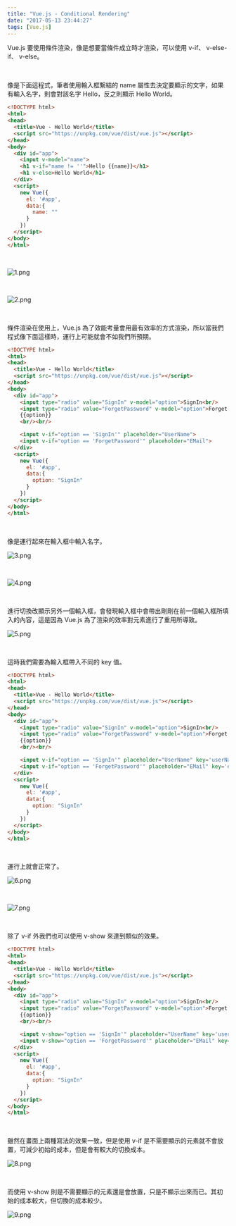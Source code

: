 ```yaml
---
title: "Vue.js - Conditional Rendering"
date: "2017-05-13 23:44:27"
tags: [Vue.js]
---
```



Vue.js 要使用條件渲染，像是想要當條件成立時才渲染，可以使用 v-if、 v-else-if、 v-else。    

<!-- More -->

<br/>


像是下面這程式，筆者使用輸入框繫結的 name 屬性去決定要顯示的文字，如果有輸入名字，則會對該名字 Hello，反之則顯示 Hello World。  

```html
<!DOCTYPE html>
<html>
<head>
  <title>Vue - Hello World</title>
  <script src="https://unpkg.com/vue/dist/vue.js"></script>
</head>
<body>
  <div id="app">
    <input v-model="name">
    <h1 v-if="name != ''">Hello {{name}}</h1>
    <h1 v-else>Hello World</h1>
  </div>
  <script>
    new Vue({
      el: '#app',
      data:{
        name: ""
      }      
    })
  </script>
</body>
</html>
```

<br/>


![1.png](1.png)

<br/>


![2.png](2.png)

<br/>


條件渲染在使用上，Vue.js 為了效能考量會用最有效率的方式渲染，所以當我們程式像下面這樣時，運行上可能就會不如我們所預期。  

```html
<!DOCTYPE html>
<html>
<head>
  <title>Vue - Hello World</title>
  <script src="https://unpkg.com/vue/dist/vue.js"></script>
</head>
<body>
  <div id="app">
    <input type="radio" value="SignIn" v-model="option">SignIn<br/>
    <input type="radio" value="ForgetPassword" v-model="option">Forget password<br/>
    {{option}}
    <br/><br/>

    <input v-if="option == 'SignIn'" placeholder="UserName">
    <input v-if="option == 'ForgetPassword'" placeholder="EMail">
  </div>
  <script>
    new Vue({
      el: '#app',
      data:{
        option: "SignIn"
      }      
    })
  </script>
</body>
</html>
```

<br/>


像是運行起來在輸入框中輸入名字。  

![3.png](3.png)

<br/>


![4.png](4.png)

<br/>


進行切換改顯示另外一個輸入框，會發現輸入框中會帶出剛剛在前一個輸入框所填入的內容，這是因為 Vue.js 為了渲染的效率對元素進行了重用所導致。  

![5.png](5.png)

<br/>


這時我們需要為輸入框帶入不同的 key 值。  

```html
<!DOCTYPE html>
<html>
<head>
  <title>Vue - Hello World</title>
  <script src="https://unpkg.com/vue/dist/vue.js"></script>
</head>
<body>
  <div id="app">
    <input type="radio" value="SignIn" v-model="option">SignIn<br/>
    <input type="radio" value="ForgetPassword" v-model="option">Forget password<br/>
    {{option}}
    <br/><br/>

    <input v-if="option == 'SignIn'" placeholder="UserName" key='userName'>
    <input v-if="option == 'ForgetPassword'" placeholder="EMail" key='email'>
  </div>
  <script>
    new Vue({
      el: '#app',
      data:{
        option: "SignIn"
      }      
    })
  </script>
</body>
</html>
```

<br/>


運行上就會正常了。  

![6.png](6.png)

<br/>


![7.png](7.png)

<br/>


除了 v-if 外我們也可以使用 v-show 來達到類似的效果。  

```html
<!DOCTYPE html>
<html>
<head>
  <title>Vue - Hello World</title>
  <script src="https://unpkg.com/vue/dist/vue.js"></script>
</head>
<body>
  <div id="app">
    <input type="radio" value="SignIn" v-model="option">SignIn<br/>
    <input type="radio" value="ForgetPassword" v-model="option">Forget password<br/>
    {{option}}
    <br/><br/>

    <input v-show="option == 'SignIn'" placeholder="UserName" key='userName'>
    <input v-show="option == 'ForgetPassword'" placeholder="EMail" key='email'>
  </div>
  <script>
    new Vue({
      el: '#app',
      data:{
        option: "SignIn"
      }      
    })
  </script>
</body>
</html>
```

<br/>


雖然在畫面上兩種寫法的效果一致，但是使用 v-if 是不需要顯示的元素就不會放置，可減少初始的成本，但是會有較大的切換成本。  

![8.png](8.png)

<br/>


而使用 v-show 則是不需要顯示的元素還是會放置，只是不顯示出來而已。其初始的成本較大，但切換的成本較少。  

![9.png](9.png)

<br/>
